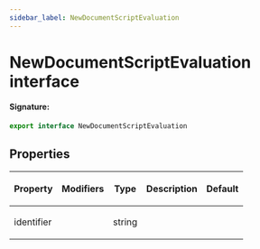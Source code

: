 ```yaml
---
sidebar_label: NewDocumentScriptEvaluation
---
```


# NewDocumentScriptEvaluation interface

#### Signature:

```typescript
export interface NewDocumentScriptEvaluation
```

## Properties

<table><thead><tr><th>

Property

</th><th>

Modifiers

</th><th>

Type

</th><th>

Description

</th><th>

Default

</th></tr></thead>
<tbody><tr><td>

<p id="identifier">identifier</p>

</td><td>

</td><td>

string

</td><td>

</td><td>

</td></tr>
</tbody></table>
